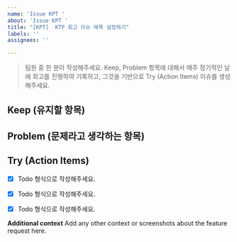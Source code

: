 ```yaml
---
name: 'Issue KPT '
about: 'Issue KPT '
title: "[KPT]  KTP 회고 이슈 제목 설정하기"
labels: ''
assignees: ''

---
```


> 팀원 중 한 분이 작성해주세요.
 > Keep, Problem 항목에 대해서 매주 정기적인 날에 회고를 진행하여 기록하고, 그것을 기반으로 Try (Action Items)  이슈를 생성해주세요.
 
 ## Keep (유지할 항목)
 
 ## Problem (문제라고 생각하는 항목)
 
 ## Try (Action Items)
 * [x]  Todo 형식으로 작성해주세요.
 * [x]  Todo 형식으로 작성해주세요.
 * [x]  Todo 형식으로 작성해주세요.


**Additional context**
Add any other context or screenshots about the feature request here.
